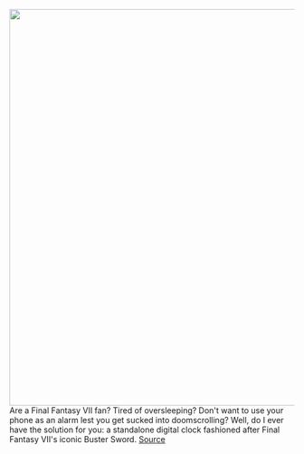 <img src='https://cdn.vox-cdn.com/uploads/chorus_image/image/50858597/tldr-logo.1473954443.png' width='700px' /><br/>
Are a Final Fantasy VII fan? Tired of oversleeping? Don't want to use your phone as an alarm lest you get sucked into doomscrolling? Well, do I ever have the solution for you: a standalone digital clock fashioned after Final Fantasy VII's iconic Buster Sword.
<a href='https://www.theverge.com/tldr/2022/4/15/23027432/final-fantasy-vii-7-remake-buster-sword-digital-alarm-clock'> Source <a/>